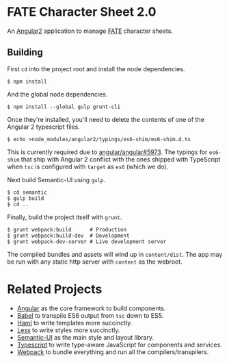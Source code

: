 # FATE Character Sheet 2.0

An [Angular2](https://angular.io/) application to manage [FATE](http://www.evilhat.com/home/fate-core/) character sheets.

## Building

First `cd` into the project root and install the node dependencies.
```console
$ npm install
```

And the global node dependencies.
```console
$ npm install --global gulp grunt-cli
```

Once they're installed, you'll need to delete the contents of one of the Angular 2 typescript files.
```console
$ echo >node_modules/angular2/typings/es6-shim/es6-shim.d.ts
```
This is currently required due to [angular/angular#5973](//github.com/angular/angular/issues/5973). The typings for `es6-shim` that ship with Angular 2 conflict with the ones shipped with TypeScript when `tsc` is configured with `target` as `es6` (which we do).

Next build Semantic-UI using `gulp`.
```console
$ cd semantic
$ gulp build
$ cd ..
```

Finally, build the project itself with `grunt`.
```console
$ grunt webpack:build      # Production
$ grunt webpack:build-dev  # Development
$ grunt webpack-dev-server # Live development server
```

The compiled bundles and assets will wind up in `content/dist`. The app may be run with any static http server with `content` as the webroot.

# Related Projects
* [Angular](//github.com/angular/angular) as the core framework to build components.
* [Babel](//github.com/babel/babel) to transpile ES6 output from `tsc` down to ES5.
* [Haml](//github.com/haml/haml) to write templates more succinctly.
* [Less](//github.com/less/less.js) to write styles more succinctly.
* [Semantic-UI](//github.com/Semantic-Org/Semantic-UI) as the main style and layout library.
* [Typescript](//github.com/Microsoft/TypeScript) to write type-aware JavaScript for components and services.
* [Webpack](//github.com/webpack/webpack) to bundle everything and run all the compilers/transpilers.

